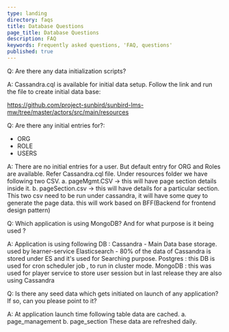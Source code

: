```yaml
---
type: landing
directory: faqs
title: Database Questions
page_title: Database Questions
description: FAQ
keywords: Frequently asked questions, 'FAQ, questions'
published: true
---
```

Q: Are there any data initialization scripts?

A: Cassandra.cql is available for initial data setup. Follow the link and run the file to create initial data base: 

https://github.com/project-sunbird/sunbird-lms-mw/tree/master/actors/src/main/resources 

Q: Are there any initial entries for?:

- ORG
- ROLE
- USERS

A:  There are no initial entries for a user. But default entry for ORG and Roles are available. Refer Cassandra.cql file.
     Under resources folder we have following two CSV.
     a. pageMgmt.CSV ->  this will have page section details inside it. 
     b. pageSection.csv ->  this will have details for a particular section.
     This two csv need to be run under cassandra, it will have some quey to generate the page data.
     this will work based on BFF(Backend for frontend design pattern)


Q:  Which application is using MongoDB? And for what purpose is it being used ?

A: Application is using following DB : 
   Cassandra - Main Data base storage. used by learner-service
   Elasticsearch -  80% of the data of Cassandra is stored under ES and it's used for Searching purpose.
   Postgres : this DB is used for cron scheduler job , to run in cluster mode. 
   MongoDB : this was used for player service to store user session but in last release they are also using Cassandra 

Q: Is there any seed data which gets initiated on launch of any application? If so, can you please point to it?

A: At application launch time following table data are cached.
    a. page_management 
    b. page_section
   These data are refreshed daily. 
